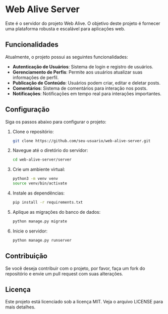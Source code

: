 # Web Alive Server

Este é o servidor do projeto Web Alive. O objetivo deste projeto é fornecer uma plataforma robusta e escalável para aplicações web.

## Funcionalidades

Atualmente, o projeto possui as seguintes funcionalidades:

- **Autenticação de Usuários**: Sistema de login e registro de usuários.
- **Gerenciamento de Perfis**: Permite aos usuários atualizar suas informações de perfil.
- **Publicação de Conteúdo**: Usuários podem criar, editar e deletar posts.
- **Comentários**: Sistema de comentários para interação nos posts.
- **Notificações**: Notificações em tempo real para interações importantes.

## Configuração

Siga os passos abaixo para configurar o projeto:

1. Clone o repositório:
    ```bash
    git clone https://github.com/seu-usuario/web-alive-server.git
    ```

2. Navegue até o diretório do servidor:
    ```bash
    cd web-alive-server/server
    ```

3. Crie um ambiente virtual:
    ```bash
    python3 -m venv venv
    source venv/bin/activate
    ```

4. Instale as dependências:
    ```bash
    pip install -r requirements.txt
    ```

5. Aplique as migrações do banco de dados:
    ```bash
    python manage.py migrate
    ```

6. Inicie o servidor:
    ```bash
    python manage.py runserver
    ```

## Contribuição

Se você deseja contribuir com o projeto, por favor, faça um fork do repositório e envie um pull request com suas alterações.

## Licença

Este projeto está licenciado sob a licença MIT. Veja o arquivo LICENSE para mais detalhes.
